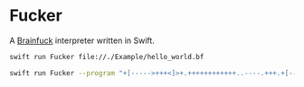 # Fucker

A [Brainfuck](https://en.wikipedia.org/wiki/Brainfuck) interpreter written in Swift.

```bash
swift run Fucker file://./Example/hello_world.bf

swift run Fucker --program "+[----->+++<]>+.++++++++++++..----.+++.+[-->+<]>.-----------..[--->+<]>++.++.+++++++++++.------------.[--->+<]>---.+[->+++<]>.[-->+<]>---.--[--->+<]>-.++++++++++++.--.+++[->+++++<]>-.+[----->+<]>---.------------.+++..+++++.----.[--->+<]>----.+++[->+++<]>+.+++++.---[->+++<]>.[----->++<]>.[++>-------<]>.+[->+++<]>+.++++++++.------.+++++++++++++."
```
